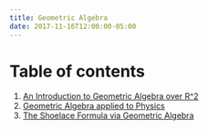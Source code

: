 ```yaml
---
title: Geometric Algebra
date: 2017-11-16T12:00:00-05:00
---
```


# Table of contents

1.  [An Introduction to Geometric Algebra over R^2](/news/ga/2d/)
2.  [Geometric Algebra applied to Physics](/news/ga/physics/)
3.  [The Shoelace Formula via Geometric Algebra](/news/ga/area/)
